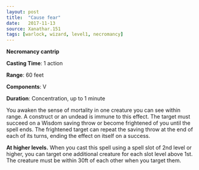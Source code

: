 ```yaml
---
layout: post
title:  "Cause fear"
date:   2017-11-13
source: Xanathar.151
tags: [warlock, wizard, level1, necromancy]
---
```


**Necromancy cantrip**

**Casting Time**: 1 action

**Range**: 60 feet

**Components**: V

**Duration**: Concentration, up to 1 minute

You awaken the sense of mortality in one creature you can see within range. A construct or an undead is immune to this effect. The target must succeed on a Wisdom saving throw or become frightened of you until the spell ends. The frightened target can repeat the saving throw at the end of each of its turns, ending the effect on itself on a success.

**At higher levels.** When you cast this spell using a spell slot of 2nd level or higher, you can target one additional creature for each slot level above 1st. The creature must be within 30ft of each other when you target them. 
